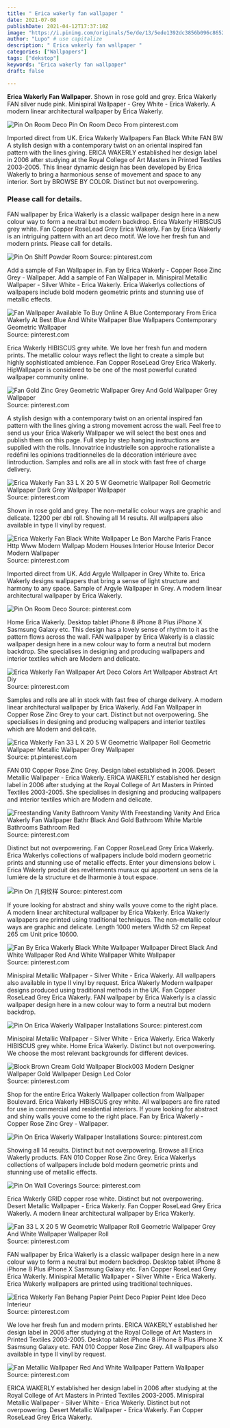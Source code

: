 ```yaml
---
title: " Erica wakerly fan wallpaper "
date: 2021-07-08
publishDate: 2021-04-12T17:37:10Z
image: "https://i.pinimg.com/originals/5e/de/13/5ede1392dc3856b096c8652021433746.jpg"
author: "Lupo" # use capitalize
description: " Erica wakerly fan wallpaper "
categories: ["Wallpapers"]
tags: ["dekstop"]
keywords: "Erica wakerly fan wallpaper"
draft: false

---
```



**Erica Wakerly Fan Wallpaper**. Shown in rose gold and grey. Erica Wakerly FAN silver nude pink. Minispiral Wallpaper - Grey White - Erica Wakerly. A modern linear architectural wallpaper by Erica Wakerly.

![Pin On Room Deco](https://i.pinimg.com/originals/8c/b6/b5/8cb6b568bd6fc5682b5a72b7b3dc9326.jpg "Pin On Room Deco")
Pin On Room Deco From pinterest.com


Imported direct from UK. Erica Wakerly Wallpapers Fan Black White FAN BW A stylish design with a contemporary twist on an oriental inspired fan pattern with the lines giving. ERICA WAKERLY established her design label in 2006 after studying at the Royal College of Art Masters in Printed Textiles 2003-2005. This linear dynamic design has been developed by Erica Wakerly to bring a harmonious sense of movement and space to any interior. Sort by BROWSE BY COLOR. Distinct but not overpowering.

### Please call for details.

FAN wallpaper by Erica Wakerly is a classic wallpaper design here in a new colour way to form a neutral but modern backdrop. Erica Wakerly HIBISCUS grey white. Fan Copper RoseLead Grey Erica Wakerly. Fan by Erica Wakerly is an intriguing pattern with an art deco motif. We love her fresh fun and modern prints. Please call for details.


![Pin On Shiff Powder Room](https://i.pinimg.com/originals/e3/7b/9c/e37b9c1e0ea04cb460ff3b03391d9836.jpg "Pin On Shiff Powder Room")
Source: pinterest.com

Add a sample of Fan Wallpaper in. Fan by Erica Wakerly - Copper Rose Zinc Grey - Wallpaper. Add a sample of Fan Wallpaper in. Minispiral Metallic Wallpaper - Silver White - Erica Wakerly. Erica Wakerlys collections of wallpapers include bold modern geometric prints and stunning use of metallic effects.

![Fan Wallpaper Available To Buy Online A Blue Contemporary From Erica Wakerly At Best Blue And White Wallpaper Blue Wallpapers Contemporary Geometric Wallpaper](https://i.pinimg.com/originals/10/fd/b3/10fdb3bbacdadc986ca6ccab7714acc8.jpg "Fan Wallpaper Available To Buy Online A Blue Contemporary From Erica Wakerly At Best Blue And White Wallpaper Blue Wallpapers Contemporary Geometric Wallpaper")
Source: pinterest.com

Erica Wakerly HIBISCUS grey white. We love her fresh fun and modern prints. The metallic colour ways reflect the light to create a simple but highly sophisticated ambience. Fan Copper RoseLead Grey Erica Wakerly. HipWallpaper is considered to be one of the most powerful curated wallpaper community online.

![Fan Gold Zinc Grey Geometric Wallpaper Grey And Gold Wallpaper Grey Wallpaper](https://i.pinimg.com/originals/34/38/6e/34386ed436c93b798f71c731b6747eb2.png "Fan Gold Zinc Grey Geometric Wallpaper Grey And Gold Wallpaper Grey Wallpaper")
Source: pinterest.com

A stylish design with a contemporary twist on an oriental inspired fan pattern with the lines giving a strong movement across the wall. Feel free to send us your Erica Wakerly Wallpaper we will select the best ones and publish them on this page. Full step by step hanging instructions are supplied with the rolls. Innovatrice industrielle son approche rationaliste a redéfini les opinions traditionnelles de la décoration intérieure avec lintroduction. Samples and rolls are all in stock with fast free of charge delivery.

![Erica Wakerly Fan 33 L X 20 5 W Geometric Wallpaper Roll Geometric Wallpaper Dark Grey Wallpaper Wallpaper](https://i.pinimg.com/474x/1b/c2/60/1bc260987a7090a2be3fa5b3ba7a6df9.jpg "Erica Wakerly Fan 33 L X 20 5 W Geometric Wallpaper Roll Geometric Wallpaper Dark Grey Wallpaper Wallpaper")
Source: pinterest.com

Shown in rose gold and grey. The non-metallic colour ways are graphic and delicate. 12200 per dbl roll. Showing all 14 results. All wallpapers also available in type II vinyl by request.

![Erica Wakerly Fan Black White Wallpaper Le Bon Marche Paris France Http Www Modern Wallpap Modern Houses Interior House Interior Decor Modern Wallpaper](https://i.pinimg.com/originals/29/98/f8/2998f843691208ecf167fa5f32fe549c.jpg "Erica Wakerly Fan Black White Wallpaper Le Bon Marche Paris France Http Www Modern Wallpap Modern Houses Interior House Interior Decor Modern Wallpaper")
Source: pinterest.com

Imported direct from UK. Add Argyle Wallpaper in Grey White to. Erica Wakerly designs wallpapers that bring a sense of light structure and harmony to any space. Sample of Argyle Wallpaper in Grey. A modern linear architectural wallpaper by Erica Wakerly.

![Pin On Room Deco](https://i.pinimg.com/originals/8c/b6/b5/8cb6b568bd6fc5682b5a72b7b3dc9326.jpg "Pin On Room Deco")
Source: pinterest.com

Home Erica Wakerly. Desktop tablet iPhone 8 iPhone 8 Plus iPhone X Sasmsung Galaxy etc. This design has a lovely sense of rhythm to it as the pattern flows across the wall. FAN wallpaper by Erica Wakerly is a classic wallpaper design here in a new colour way to form a neutral but modern backdrop. She specialises in designing and producing wallpapers and interior textiles which are Modern and delicate.

![Erica Wakerly Fan Wallpaper Art Deco Colors Art Wallpaper Abstract Art Diy](https://i.pinimg.com/originals/08/53/a4/0853a433000fd1a8e1659d4771ba00a4.gif "Erica Wakerly Fan Wallpaper Art Deco Colors Art Wallpaper Abstract Art Diy")
Source: pinterest.com

Samples and rolls are all in stock with fast free of charge delivery. A modern linear architectural wallpaper by Erica Wakerly. Add Fan Wallpaper in Copper Rose Zinc Grey to your cart. Distinct but not overpowering. She specialises in designing and producing wallpapers and interior textiles which are Modern and delicate.

![Erica Wakerly Fan 33 L X 20 5 W Geometric Wallpaper Roll Geometric Wallpaper Metallic Wallpaper Grey Wallpaper](https://i.pinimg.com/originals/51/c7/29/51c729ff4586ef27c846f502c35741c6.png "Erica Wakerly Fan 33 L X 20 5 W Geometric Wallpaper Roll Geometric Wallpaper Metallic Wallpaper Grey Wallpaper")
Source: pt.pinterest.com

FAN 010 Copper Rose Zinc Grey. Design label established in 2006. Desert Metallic Wallpaper - Erica Wakerly. ERICA WAKERLY established her design label in 2006 after studying at the Royal College of Art Masters in Printed Textiles 2003-2005. She specialises in designing and producing wallpapers and interior textiles which are Modern and delicate.

![Freestanding Vanity Bathroom Vanity With Freestanding Vanity And Erica Wakerly Fan Wallpaper Bathr Black And Gold Bathroom White Marble Bathrooms Bathroom Red](https://i.pinimg.com/736x/d4/cd/b5/d4cdb596857c716720ddcef9df3fb671.jpg "Freestanding Vanity Bathroom Vanity With Freestanding Vanity And Erica Wakerly Fan Wallpaper Bathr Black And Gold Bathroom White Marble Bathrooms Bathroom Red")
Source: pinterest.com

Distinct but not overpowering. Fan Copper RoseLead Grey Erica Wakerly. Erica Wakerlys collections of wallpapers include bold modern geometric prints and stunning use of metallic effects. Enter your dimensions below i. Erica Wakerly produit des revêtements muraux qui apportent un sens de la lumière de la structure et de lharmonie à tout espace.

![Pin On 几何纹样](https://i.pinimg.com/originals/df/4f/bd/df4fbdac8e4d1da03c79f0e42db5f5f3.jpg "Pin On 几何纹样")
Source: pinterest.com

If youre looking for abstract and shiny walls youve come to the right place. A modern linear architectural wallpaper by Erica Wakerly. Erica Wakerly wallpapers are printed using traditional techniques. The non-metallic colour ways are graphic and delicate. Length 1000 meters Width 52 cm Repeat 265 cm Unit price 10600.

![Fan By Erica Wakerly Black White Wallpaper Wallpaper Direct Black And White Wallpaper Red And White Wallpaper White Wallpaper](https://i.pinimg.com/600x315/84/75/de/8475de8b992c23138f6cd2b68a8c45f9.jpg "Fan By Erica Wakerly Black White Wallpaper Wallpaper Direct Black And White Wallpaper Red And White Wallpaper White Wallpaper")
Source: pinterest.com

Minispiral Metallic Wallpaper - Silver White - Erica Wakerly. All wallpapers also available in type II vinyl by request. Erica Wakerly Modern wallpaper designs produced using traditional methods in the UK. Fan Copper RoseLead Grey Erica Wakerly. FAN wallpaper by Erica Wakerly is a classic wallpaper design here in a new colour way to form a neutral but modern backdrop.

![Pin On Erica Wakerly Wallpaper Installations](https://i.pinimg.com/600x315/06/ab/5f/06ab5fb95a846c45df478c44edcd0067.jpg "Pin On Erica Wakerly Wallpaper Installations")
Source: pinterest.com

Minispiral Metallic Wallpaper - Silver White - Erica Wakerly. Erica Wakerly HIBISCUS grey white. Home Erica Wakerly. Distinct but not overpowering. We choose the most relevant backgrounds for different devices.

![Block Brown Cream Gold Wallpaper Block003 Modern Designer Wallpaper Gold Wallpaper Design Led Color](https://i.pinimg.com/600x315/c0/c3/47/c0c347f0656479afe3bb0d250c23a679.jpg "Block Brown Cream Gold Wallpaper Block003 Modern Designer Wallpaper Gold Wallpaper Design Led Color")
Source: pinterest.com

Shop for the entire Erica Wakerly Wallpaper collection from Wallpaper Boulevard. Erica Wakerly HIBISCUS grey white. All wallpapers are fire rated for use in commercial and residential interiors. If youre looking for abstract and shiny walls youve come to the right place. Fan by Erica Wakerly - Copper Rose Zinc Grey - Wallpaper.

![Pin On Erica Wakerly Wallpaper Installations](https://i.pinimg.com/originals/c6/3b/b3/c63bb3cdeb32514009c75c16ca9b85d5.jpg "Pin On Erica Wakerly Wallpaper Installations")
Source: pinterest.com

Showing all 14 results. Distinct but not overpowering. Browse all Erica Wakerly products. FAN 010 Copper Rose Zinc Grey. Erica Wakerlys collections of wallpapers include bold modern geometric prints and stunning use of metallic effects.

![Pin On Wall Coverings](https://i.pinimg.com/474x/74/c4/b9/74c4b95d89dda442857a6c604e4d8341.jpg "Pin On Wall Coverings")
Source: pinterest.com

Erica Wakerly GRID copper rose white. Distinct but not overpowering. Desert Metallic Wallpaper - Erica Wakerly. Fan Copper RoseLead Grey Erica Wakerly. A modern linear architectural wallpaper by Erica Wakerly.

![Fan 33 L X 20 5 W Geometric Wallpaper Roll Geometric Wallpaper Grey And White Wallpaper Wallpaper Roll](https://i.pinimg.com/originals/32/c4/1e/32c41e9b08b044ab11438469b7c88764.jpg "Fan 33 L X 20 5 W Geometric Wallpaper Roll Geometric Wallpaper Grey And White Wallpaper Wallpaper Roll")
Source: pinterest.com

FAN wallpaper by Erica Wakerly is a classic wallpaper design here in a new colour way to form a neutral but modern backdrop. Desktop tablet iPhone 8 iPhone 8 Plus iPhone X Sasmsung Galaxy etc. Fan Copper RoseLead Grey Erica Wakerly. Minispiral Metallic Wallpaper - Silver White - Erica Wakerly. Erica Wakerly wallpapers are printed using traditional techniques.

![Erica Wakerly Fan Behang Papier Peint Deco Papier Peint Idee Deco Interieur](https://i.pinimg.com/originals/9e/09/af/9e09af6bd3352786c6f84334ebb42873.jpg "Erica Wakerly Fan Behang Papier Peint Deco Papier Peint Idee Deco Interieur")
Source: pinterest.com

We love her fresh fun and modern prints. ERICA WAKERLY established her design label in 2006 after studying at the Royal College of Art Masters in Printed Textiles 2003-2005. Desktop tablet iPhone 8 iPhone 8 Plus iPhone X Sasmsung Galaxy etc. FAN 010 Copper Rose Zinc Grey. All wallpapers also available in type II vinyl by request.

![Fan Metallic Wallpaper Red And White Wallpaper Pattern Wallpaper](https://i.pinimg.com/originals/5e/de/13/5ede1392dc3856b096c8652021433746.jpg "Fan Metallic Wallpaper Red And White Wallpaper Pattern Wallpaper")
Source: pinterest.com

ERICA WAKERLY established her design label in 2006 after studying at the Royal College of Art Masters in Printed Textiles 2003-2005. Minispiral Metallic Wallpaper - Silver White - Erica Wakerly. Distinct but not overpowering. Desert Metallic Wallpaper - Erica Wakerly. Fan Copper RoseLead Grey Erica Wakerly.

